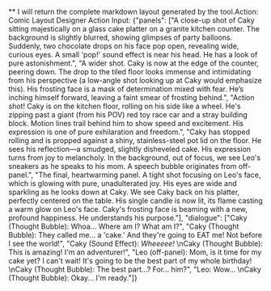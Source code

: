 ** I will return the complete markdown layout generated by the tool.Action: Comic Layout Designer
Action Input: {"panels": ["A close-up shot of Caky sitting majestically on a glass cake platter on a granite kitchen counter. The background is slightly blurred, showing glimpses of party balloons. Suddenly, two chocolate drops on his face pop open, revealing wide, curious eyes. A small 'pop!' sound effect is near his head. He has a look of pure astonishment.", "A wider shot. Caky is now at the edge of the counter, peering down. The drop to the tiled floor looks immense and intimidating from his perspective (a low-angle shot looking up at Caky would emphasize this). His frosting face is a mask of determination mixed with fear. He’s inching himself forward, leaving a faint smear of frosting behind.", "Action shot! Caky is on the kitchen floor, rolling on his side like a wheel. He's zipping past a giant (from his POV) red toy race car and a stray building block. Motion lines trail behind him to show speed and excitement. His expression is one of pure exhilaration and freedom.", "Caky has stopped rolling and is propped against a shiny, stainless-steel pot lid on the floor. He sees his reflection—a smudged, slightly disheveled cake. His expression turns from joy to melancholy. In the background, out of focus, we see Leo's sneakers as he speaks to his mom. A speech bubble originates from off-panel.", "The final, heartwarming panel. A tight shot focusing on Leo's face, which is glowing with pure, unadulterated joy. His eyes are wide and sparkling as he looks down at Caky. We see Caky back on his platter, perfectly centered on the table. His single candle is now lit, its flame casting a warm glow on Leo's face. Caky's frosting face is beaming with a new, profound happiness. He understands his purpose."], "dialogue": ["Caky (Thought Bubble): Whoa... Where am I? What am I?", "Caky (Thought Bubble): They called me... a 'cake.' And they're going to EAT me! Not before I see the world!", "Caky (Sound Effect): *Wheeeee!* \nCaky (Thought Bubble): This is amazing! I'm an adventurer!", "Leo (off-panel): Mom, is it time for my cake yet? I can't wait! It's going to be the best part of my whole birthday! \nCaky (Thought Bubble): The best part...? For... him?", "Leo: Wow... \nCaky (Thought Bubble): Okay... I'm ready."]}
